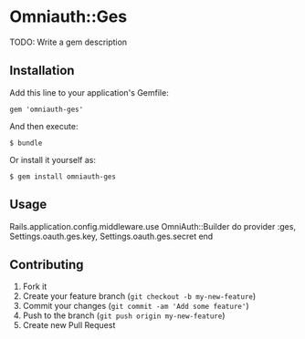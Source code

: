 # Omniauth::Ges

TODO: Write a gem description

## Installation

Add this line to your application's Gemfile:

    gem 'omniauth-ges'

And then execute:

    $ bundle

Or install it yourself as:

    $ gem install omniauth-ges

## Usage

Rails.application.config.middleware.use OmniAuth::Builder do
  provider :ges, Settings.oauth.ges.key, Settings.oauth.ges.secret
end

## Contributing

1. Fork it
2. Create your feature branch (`git checkout -b my-new-feature`)
3. Commit your changes (`git commit -am 'Add some feature'`)
4. Push to the branch (`git push origin my-new-feature`)
5. Create new Pull Request
